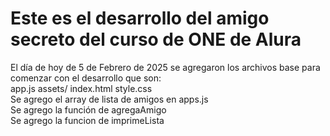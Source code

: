 <h1>Este es el desarrollo del amigo secreto del curso de ONE de Alura</h1>

El día de hoy de 5 de Febrero de 2025 se agregaron los archivos base para comenzar con el desarrollo que son:
<br>
        app.js
        assets/
        index.html
        style.css
<br>
Se agrego el array de lista de amigos en apps.js
<br>
Se agrego la función de agregaAmigo
<br>
Se agrego la funcion de imprimeLista
<br>
